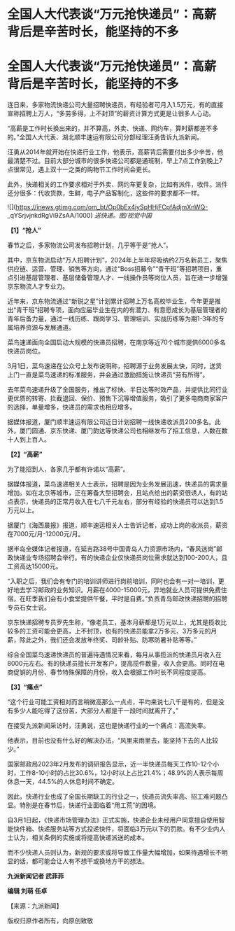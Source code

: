 # 全国人大代表谈“万元抢快递员”：高薪背后是辛苦时长，能坚持的不多

# 全国人大代表谈“万元抢快递员”：高薪背后是辛苦时长，能坚持的不多

连日来，多家物流快递公司大量招聘快递员，有经验者可月入1.5万元，有的直接宣称招聘上万人，“多劳多得，上不封顶”的薪资计算方式更是让很多人心动。

“高薪是工作时长换出来的，并不算高，外卖、快递、网约车，算时薪都差不多的。”全国人大代表、湖北顺丰速运有限公司分部经理汪勇告诉九派新闻。

汪勇从2014年就开始在快递行业工作，他表示，高薪背后需要付出多少辛苦，他最清楚不过。目前大部分城市的很多快递公司都是通班制，早上7点工作到晚上7点很常见，遇上双十一之类的购物节工作时间会更长。

此外，快递相关的工作要求相对于外卖、网约车更复杂，比如有派件，收件。派件还分很多：代收货款，生鲜，电子产品客制化，这些件的要求都不一样。

![](https://inews.gtimg.com/om_bt/Op0bEx4iySpHHjFCpfAdjmXnWQ-
_qYSrjvjnkdRgVi9ZsAA/1000) _送快递。图/视觉中国_

**【1】“抢人”**

春节之后，多家物流公司发布招聘计划，几乎等于是“抢人”。

其中，京东物流启动“万人招聘计划”，2024年上半年将吸纳约2万名新员工，聚焦供应链、运营、管理、销售等方向，通过“Boss招募令”“青干班”等招聘项目，重点引进基层管理者、基层储备管理人才、一线操作员等岗位人员，旨在进一步增强京东物流人才专业力。

近年来，京东物流通过“新锐之星”计划累计招聘上万名高校毕业生，今年更是推出“青干班”招聘专项，面向应届毕业生在内的有潜力、有意愿成长为基层管理者的青年后备力量，通过一线历练、跟岗学习、管理培训、实战历练等为期1-3年的专属培养资源与发展通道。

菜鸟速递面向全国启动大规模的快递员招聘，在南京等近70个城市提供6000多名快递员岗位。

3月1日，菜鸟速递在公众号上发布说明称，招聘源于业务发展太快，同时，送货上门一直是菜鸟速递的标准服务，并会通过激励措施让快递员“劳有所得”。

去年菜鸟速递升级了全国服务，推出了标快、半日达等时效产品，并提供比同行业更优质的转寄、拦截退回、保价、预售下沉等增值服务，吸引了更多电商商家客户的选择，单量增多，快递员的需求也相应增多。

据媒体报道，厦门顺丰速运有限公司近日计划招聘一线快递收派员200多名。此外，厦门圆通、京东快递、厦门韵达等快递公司也相继发布了招工信息，人数在数十人到上百人。

**【2】“高薪”**

为了能招到人，各家几乎都有许诺以“高薪”。

据媒体报道，菜鸟速递相关人士表示，招聘是因为业务发展迅速，快递员的需求量增加。如在北京等城市，正在筹备大型招聘会，且站点给出的薪资很诱人，有的站点表示，快递员的正常月收入在七八千元左右，部分有经验的快递员可以达到1.5万元以上。

据厦门《海西晨报》报道，顺丰速运相关人士告诉记者，成功上岗的收派员，薪资在7000元/月-12000元/月。

据半岛全媒体记者报道，在延吉路38号中国青岛人力资源市场内，“春风送岗”邮政快递业专场招聘会举行。有的快递企业仅快递员岗位需求就达到100-200人，且工资高达15000元。

“入职之后，我们会有专门的培训讲师进行岗前培训，同时也会有一对一培训，更好地去学习邮政的业务知识。月薪在4000-15000元，异地就业人员可提供免费住宿，在旺季我们会有小食堂提供午餐，平时是自费。”负责青岛邮政快递招聘的招聘专员石女士说。

京东快递招聘专员罗先生称，“像老员工，基本月薪都是1万元以上，尤其是揽收比较多的工资可能会更高，上不封顶，也有的快递员能拿2万多元、3万多元的月薪，除此之外，我们还会发放年终奖、司龄补贴、防寒防暑补贴等等。”

综合全国菜鸟速递快递员的普遍待遇情况来看，每月从事揽派的快递员月收入在8000元左右。有的快递员擅长开发客户，提高揽件数量，收入会更高。同时在电商促销的月份、春节特殊保障的月份，收入会根据工作时长不同程度提高。

**【3】“痛点”**

“这个行业可能工资相对而言稍微高那么一点点，平均来说七八‎千是有的，但是没有多少人能吃得了这份苦，大部分人都是干一段时间就离开了。”

在接受九派新闻采访时，汪勇说，这也是快递行业的一个痛点：高流失率。

他表示，目前也没有什么好的解决办法，“风里来雨里去，能坚持下去的人比较少。”

国家邮政局2023年2月发布的调研报告显示，近一半快递员每天工作10-12个小时，工作8-10小时的占比30.6%，12小时以上占比21.4%；48.9%的人表示每周休息一天，44.5%的人休息时间不确定。

因此，快递行业也成了全国长期缺工的行业之一，快递员流失率高、招工难问题凸显。特别是在春节后，快递行业面临着“用工荒”的困境。

自3月1日起，《快递市场管理办法》正式实施，快递企业未经用户同意擅自使用智能快件箱、快递服务站等方式投递快件，将面临3万元以下的罚款。有不少业内人士认为，相关条例的实施或将提高快递派送的成本。

而不少快递人员则认为，新规的要求或将导致工作量大幅增加，如果待遇增长不明显的话，都可能会让人有不想干或换地方干的想法。

**九派新闻记者 武菲菲**

**编辑 刘萌 任卓**

【来源：九派新闻】

版权归原作者所有，向原创致敬

